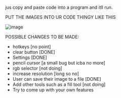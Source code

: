 jus copy and paste code into a program and itll run.

PUT THE IMAGES INTO UR CODE THINGY LIKE THIS

![image](https://github.com/user-attachments/assets/8f6cf232-f847-49fd-8ea8-139adc081932)



POSSIBLE CHANGES TO BE MADE:
- hotkeys [no point]
- clear button [DONE]
- Settings [DONE]
- pencil cursor [a small bug but icba no more]
- rgb selector [not doing]
- increase resolution [long so no]
- User can save their image to a file [DONE]
- Add other tools such as a fill tool [not doing]
- Try to come up with your own features


